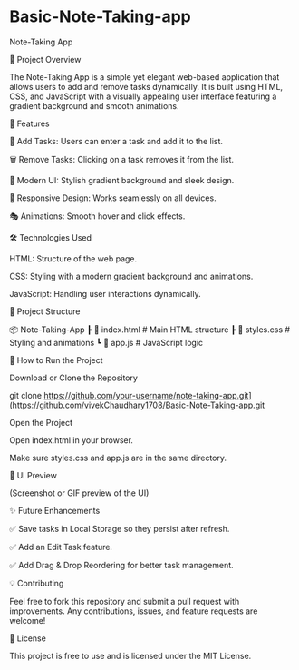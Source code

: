 # Basic-Note-Taking-app

Note-Taking App

📌 Project Overview

The Note-Taking App is a simple yet elegant web-based application that allows users to add and remove tasks dynamically. It is built using HTML, CSS, and JavaScript with a visually appealing user interface featuring a gradient background and smooth animations.

🚀 Features

📝 Add Tasks: Users can enter a task and add it to the list.

🗑 Remove Tasks: Clicking on a task removes it from the list.

🎨 Modern UI: Stylish gradient background and sleek design.

📱 Responsive Design: Works seamlessly on all devices.

🎭 Animations: Smooth hover and click effects.

🛠 Technologies Used

HTML: Structure of the web page.

CSS: Styling with a modern gradient background and animations.

JavaScript: Handling user interactions dynamically.

📂 Project Structure

📦 Note-Taking-App
 ┣ 📜 index.html       # Main HTML structure
 ┣ 📜 styles.css       # Styling and animations
 ┗ 📜 app.js          # JavaScript logic

📑 How to Run the Project

Download or Clone the Repository

git clone https://github.com/your-username/note-taking-app.git](https://github.com/vivekChaudhary1708/Basic-Note-Taking-app.git

Open the Project

Open index.html in your browser.

Make sure styles.css and app.js are in the same directory.

🎨 UI Preview

(Screenshot or GIF preview of the UI)

✨ Future Enhancements

✅ Save tasks in Local Storage so they persist after refresh.

✅ Add an Edit Task feature.

✅ Add Drag & Drop Reordering for better task management.

💡 Contributing

Feel free to fork this repository and submit a pull request with improvements. Any contributions, issues, and feature requests are welcome!

📜 License

This project is free to use and is licensed under the MIT License.
